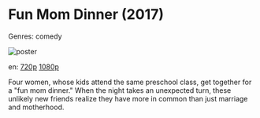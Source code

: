 # Fun Mom Dinner (2017)

Genres: comedy

![poster](http://image.tmdb.org/t/p/w500/6mtqrfp56Xa4DS64wrqVN9AZwkS.jpg)

en:
  [720p](magnet:?xt=urn:btih:F960A4EF65247D4A60E3436AB1EE854D40D0D38D&tr=udp://glotorrents.pw:6969/announce&tr=udp://tracker.opentrackr.org:1337/announce&tr=udp://torrent.gresille.org:80/announce&tr=udp://tracker.openbittorrent.com:80&tr=udp://tracker.coppersurfer.tk:6969&tr=udp://tracker.leechers-paradise.org:6969&tr=udp://p4p.arenabg.ch:1337&tr=udp://tracker.internetwarriors.net:1337)
  [1080p](magnet:?xt=urn:btih:E57D1CA95CD032C8FDB2792A325A872F1764EBA6&tr=udp://glotorrents.pw:6969/announce&tr=udp://tracker.opentrackr.org:1337/announce&tr=udp://torrent.gresille.org:80/announce&tr=udp://tracker.openbittorrent.com:80&tr=udp://tracker.coppersurfer.tk:6969&tr=udp://tracker.leechers-paradise.org:6969&tr=udp://p4p.arenabg.ch:1337&tr=udp://tracker.internetwarriors.net:1337)
  


Four women, whose kids attend the same preschool class, get together for a "fun mom dinner." When the night takes an unexpected turn, these unlikely new friends realize they have more in common than just marriage and motherhood.